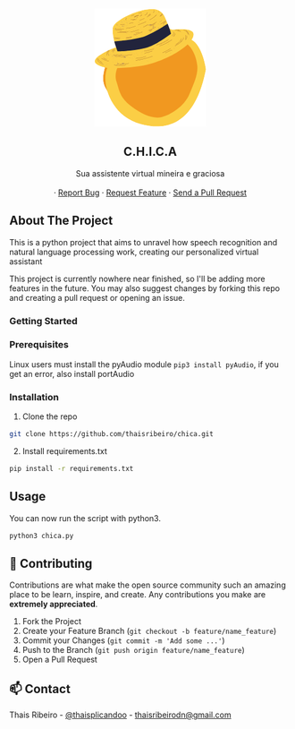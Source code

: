 
<!-- PROJECT LOGO -->
<br />
<p align="center">
  <img src="chica_logo.png" alt="Logo">
  <h2 align="center">C.H.I.C.A</h2>
  <p align="center">
    Sua assistente virtual mineira e graciosa
    <br />
    <br />
    ·
    <a href="https://github.com/thaisribeiro/chica/issues">Report Bug</a>
    ·
    <a href="https://github.com/thaisribeiro/chica/issues">Request Feature</a>
    ·
    <a href="https://github.com/thaisribeiro/chica/pulls">Send a Pull Request</a>
  </p>
</p>

## About The Project


This is a python project that aims to unravel how speech recognition and natural language processing work, creating our personalized virtual assistant

This project is currently nowhere near finished, so I'll be adding more features in the future. You may also suggest changes by forking this repo and creating a pull request or opening an issue.

### Getting Started


### Prerequisites

Linux users must install the pyAudio module `pip3 install pyAudio`, if you get an error, also install portAudio 

### Installation
1. Clone the repo
```sh
git clone https://github.com/thaisribeiro/chica.git
```
2. Install requirements.txt
```sh
pip install -r requirements.txt
```

## Usage

You can now run the script with python3.
```sh
python3 chica.py
```

## 🤝 Contributing

Contributions are what make the open source community such an amazing place to be learn, inspire, and create. Any contributions you make are **extremely appreciated**.

1. Fork the Project
2. Create your Feature Branch (`git checkout -b feature/name_feature`)
3. Commit your Changes (`git commit -m 'Add some ...'`)
4. Push to the Branch (`git push origin feature/name_feature`)
5. Open a Pull Request

## 📫 Contact

Thais Ribeiro - [@thaisplicandoo](https://twitter.com/thaisplicandoo) - thaisribeirodn@gmail.com

